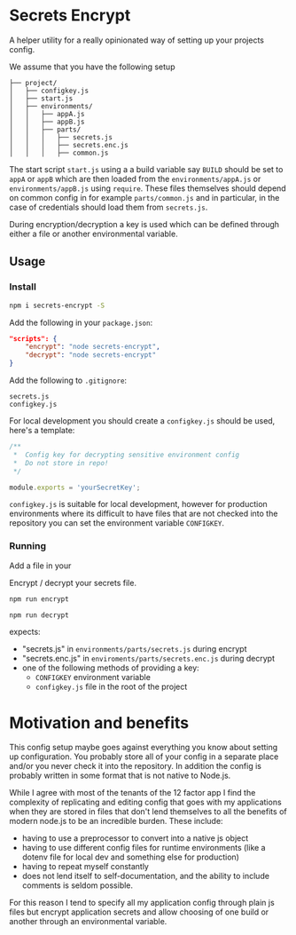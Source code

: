# Secrets Encrypt

A helper utility for a really opinionated way of setting up your projects config.

We assume that you have the following setup

    ├── project/
    │   ├── configkey.js    
    │   ├── start.js
    │   ├── environments/
    │   │   ├── appA.js
    │   │   ├── appB.js
    │   │   ├── parts/
    │   │   │   ├── secrets.js
    │   │   │   ├── secrets.enc.js
    │   │   │   ├── common.js

The start script `start.js` using a a build variable say `BUILD` should be set to `appA` or `appB` which are then loaded from the `environments/appA.js` or `environments/appB.js` using `require`. These files themselves should depend on common config in for example `parts/common.js` and in particular, in the case of credentials should load them from `secrets.js`.

During encryption/decryption a key is used which can be defined through either a file or another environmental variable.

## Usage

### Install

```bash
npm i secrets-encrypt -S
```

Add the following in your `package.json`:

```JSON
"scripts": {
    "encrypt": "node secrets-encrypt",
    "decrypt": "node secrets-encrypt"
}
```

Add the following to `.gitignore`:
```
secrets.js
configkey.js
```

For local development you should create a `configkey.js` should be used, here's a template:
```js
/**
 *  Config key for decrypting sensitive environment config
 *  Do not store in repo!
 */

module.exports = 'yourSecretKey';
```

`configkey.js` is suitable for local development, however for production environments where its difficult to have files that are not checked into the repository you can set the environment variable `CONFIGKEY`.

### Running

Add a file in your

Encrypt / decrypt your secrets file.

```bash
npm run encrypt
```

```bash
npm run decrypt
```

expects:
* "secrets.js" in `environments/parts/secrets.js` during encrypt
* "secrets.enc.js" in `enviroments/parts/secrets.enc.js` during decrypt
* one of the following methods of providing a key:
    * `CONFIGKEY` environment variable
    * `configkey.js` file in the root of the project

# Motivation and benefits

This config setup maybe goes against everything you know about setting up configuration. You probably store all of your config in a separate place and/or you never check it into the repository. In addition the config is probably written in some format that is not native to Node.js.

While I agree with most of the tenants of the 12 factor app I find the complexity of replicating and editing config that goes with my applications when they are stored in files that don't lend themselves to all the benefits of modern node.js to be an incredible burden. These include:

- having to use a preprocessor to convert into a native js object
- having to use different config files for runtime environments (like a dotenv file for local dev and something else for production)
- having to repeat myself constantly
- does not lend itself to self-documentation, and the ability to include comments is seldom possible.

For this reason I tend to specify all my application config through plain js files but encrypt application secrets and allow choosing of one build or another through an environmental variable.
